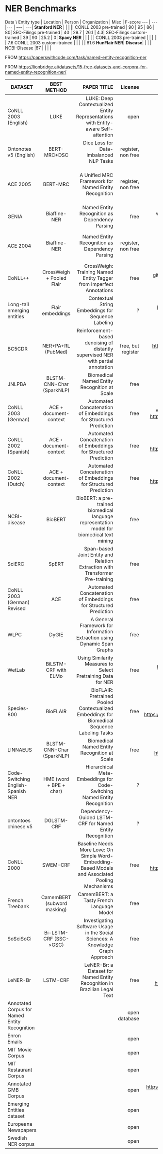 # NER Benchmarks



Data \ Entity type | Location | Person | Organization | Misc | F-score
--- | --- |--- | --- | ---|
**Stanford NER** | | | ||
CONLL 2003 pre-trained | 90 | 95 | 86 | 80|
SEC-Filings pre-trained | 40 | 29.7 | 26.1 | 4.3|
SEC-Filings custom-trained | 39 | 90 | 25.2 | 0|
**Spacy NER** | | | | |
CONLL 2003 pre-trained |  |  |  | | 7.6
CONLL 2003 custom-trained |  |  |  | | 81.6
 **HunFlair NER**|  **Disease**| | | |
NCBI-Disease |87 | | | |




FROM https://paperswithcode.com/task/named-entity-recognition-ner

FROM https://lionbridge.ai/datasets/15-free-datasets-and-corpora-for-named-entity-recognition-ner/

|DATASET|BEST METHOD|PAPER TITLE| License |links|Number of Documents|Entity types| Domain | Language |
| ------------- |:------------------:| -----:| -----:| -----:| -----:| -----:|-----:| -----:|
|CoNLL 2003 (English) | LUKE | LUKE: Deep Contextualized Entity Representations with Entity-aware Self-attention|open| wget https://data.deepai.org/conll2003.zip|||news|English|
|Ontonotes v5 (English)|BERT-MRC+DSC|Dice Loss for Data-imbalanced NLP Tasks|register, non free| https://catalog.ldc.upenn.edu/LDC2013T19|>1M||News BN BC Web Tele Pivot|English|
|ACE 2005|BERT-MRC|A Unified MRC Framework for Named Entity Recognition|register, non free| https://catalog.ldc.upenn.edu/LDC2006T06|>1M|Text|	weblogs, broadcast news, newsgroups, broadcast conversation|Mandarin Chinese, Standard Arabic, English|
|GENIA|Biaffine-NER|Named Entity Recognition as Dependency Parsing|free|wget http://www.nactem.ac.uk/GENIA/tagger/geniatagger-3.0.2.tar.gz https://files.ifi.uzh.ch/cl/kalju/download/depgenia/v1/|2000|||English|
|ACE 2004|Biaffine-NER|Named Entity Recognition as Dependency Parsing|register, non free| https://catalog.ldc.upenn.edu/LDC2005T09||Text|newswire, broadcast news, telephone conversations|English, Standard Arabic, Mandarin Chinese|
|CoNLL++|CrossWeigh + Pooled Flair|CrossWeigh: Training Named Entity Tagger from Imperfect Annotations|free|git clone https://github.com/pfliu-nlp/Named-Entity-Recognition-NER-Papers/tree/master/ner_dataset/CoNLL++|||news|English|
|Long-tail emerging entities|Flair embeddings|Contextual String Embeddings for Sequence Labeling|?|https://paperswithcode.com/sota/named-entity-recognition-ner-on-long-tail|
|BC5CDR|NER+PA+RL (PubMed)|Reinforcement-based denoising of distantly supervised NER with partial annotation|free, but register| https://biocreative.bioinformatics.udel.edu/tasks/biocreative-v/track-3-cdr/|||Chemicals, diseases, and their relations||
|JNLPBA|BLSTM-CNN-Char (SparkNLP)|Biomedical Named Entity Recognition at Scale|free|git clone https://github.com/openbiocorpora/jnlpba||||German|
|CoNLL 2003 (German)|ACE + document-context|Automated Concatenation of Embeddings for Structured Prediction|free|wget https://www.clips.uantwerpen.be/conll2003/deu.raw.tar git clone https://github.com/huggingface/datasets/tree/master/datasets/conll2003||||German|
|CoNLL 2002 (Spanish)|ACE + document-context|Automated Concatenation of Embeddings for Structured Prediction|free|https://www.clips.uantwerpen.be/conll2002/ner/ git clone https://github.com/huggingface/datasets/tree/master/datasets/conll2002|||news|Spanish|
|CoNLL 2002 (Dutch)|ACE + document-context|Automated Concatenation of Embeddings for Structured Prediction|free|https://www.clips.uantwerpen.be/conll2002/ner/ git clone https://github.com/huggingface/datasets/tree/master/datasets/conll2002|||news|Dutch|
|NCBI-disease|BioBERT|BioBERT: a pre-trained biomedical language representation model for biomedical text mining|free|https://www.ncbi.nlm.nih.gov/CBBresearch/Dogan/DISEASE/|793|disease||English|
|SciERC|SpERT|Span-based Joint Entity and Relation Extraction with Transformer Pre-training|free|http://nlp.cs.washington.edu/sciIE/|500|||Spanish|
|CoNLL 2003 (German) Revised|ACE|Automated Concatenation of Embeddings for Structured Prediction|free|wget https://www.clips.uantwerpen.be/conll2003/deu.raw.tar|||news|German|
|WLPC|DyGIE|A General Framework for Information Extraction using Dynamic Span Graphs|free|https://github.com/chaitanya2334/WLP-Dataset|622|||English|
|WetLab|BiLSTM-CRF with ELMo|Using Similarity Measures to Select Pretraining Data for NER|free|https://paperswithcode.com/sota/named-entity-recognition-ner-on-wetlab||||English|
|Species-800|BioFLAIR|BioFLAIR: Pretrained Pooled Contextualized Embeddings for Biomedical Sequence Labeling Tasks|free|git clone https://github.com/huggingface/datasets/tree/master/datasets/species_800|1K<n<10K|||English|
|LINNAEUS|BLSTM-CNN-Char (SparkNLP)|Biomedical Named Entity Recognition at Scale|free|git clone https://github.com/huggingface/datasets/tree/master/datasets/linnaeus|10K<n<100K|||English|
|Code-Switching English-Spanish NER|HME (word + BPE + char)|Hierarchical Meta-Embeddings for Code-Switching Named Entity Recognition|?|https://competitions.codalab.org/competitions/18725#phases||||English-Spanish|
|ontontoes chinese v5|DGLSTM-CRF|Dependency-Guided LSTM-CRF for Named Entity Recognition|?|https://paperswithcode.com/sota/named-entity-recognition-on-ontontoes-chinese||||Chinese|
|CoNLL 2000|SWEM-CRF|Baseline Needs More Love: On Simple Word-Embedding-Based Models and Associated Pooling Mechanisms|free|git clone https://github.com/huggingface/datasets/tree/master/datasets/conll2000|10k||news|English|
|French Treebank|CamemBERT (subword masking)|CamemBERT: a Tasty French Language Model|free|git clone https://github.com/nicolashernandez/free-french-treebank|87461 sentences and 2535396|||French|
|SoSciSoCi|Bi-LSTM-CRF (SSC->GSC)|Investigating Software Usage in the Social Sciences: A Knowledge Graph Approach|free|git clone https://github.com/dave-s477/SoSciSoCi-SSC|over 50.000|||English|
|LeNER-Br|LSTM-CRF|LeNER-Br: a Dataset for Named Entity Recognition in Brazilian Legal Text|free|git clone https://github.com/huggingface/datasets/tree/master/datasets/lener_br|10k|||Brazilian|
|Annotated Corpus for Named Entity Recognition|||open database|https://www.kaggle.com/abhinavwalia95/entity-annotated-corpus?select=ner.csv|1.3 mln words |geo,org,time,eve,per| | English |
|Enron Emails|||open|http://www.cs.cmu.edu/~enron/|500000 messages|names,dates,times||English|
|MIT Movie Corpus|||open|https://groups.csail.mit.edu/sls/downloads/movie/|||movies|English|
|MIT Restaurant Corpus|||open|https://groups.csail.mit.edu/sls/downloads/restaurant/|||restaurant|English|
|Annotated GMB Corpus|||open|https://www.kaggle.com/shoumikgoswami/annotated-gmb-corpus/home?select=GMB_dataset.txt|66k words|geo,org,per,eve||English|
|Emerging Entities dataset|||open|https://github.com/leondz/emerging_entities_17||person,location,group,corp,product||English|
|Europeana Newspapers|||open|https://github.com/EuropeanaNewspapers/ner-corpora||per,loc,org|news |dutch,french,german|
|Swedish NER corpus	|||open|https://www.kaggle.com/andreasklintberg/swedish-ner-corpus|8000 sentences|PER, LOC, ORG, MISC|news |swedish|
